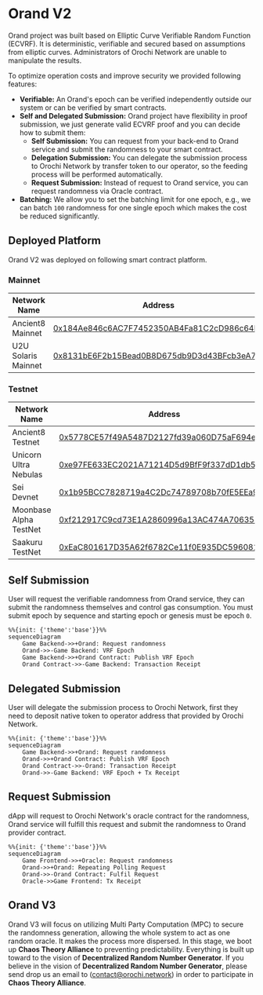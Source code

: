# Orand V2

Orand project was built based on Elliptic Curve Verifiable Random Function (ECVRF). It is deterministic, verifiable and secured based on assumptions from elliptic curves. Administrators of Orochi Network are unable to manipulate the results.

To optimize operation costs and improve security we provided following features:

- **Verifiable:** An Orand's epoch can be verified independently outside our system or can be verified by smart contracts.
- **Self and Delegated Submission:** Orand project have flexibility in proof submission, we just generate valid ECVRF proof and you can decide how to submit them:
  - **Self Submission:** You can request from your back-end to Orand service and submit the randomness to your smart contract.
  - **Delegation Submission:** You can delegate the submission process to Orochi Network by transfer token to our operator, so the feeding process will be performed automatically.
  - **Request Submission:** Instead of request to Orand service, you can request randomness via Oracle contract.
- **Batching:** We allow you to set the batching limit for one epoch, e.g., we can batch `100` randomness for one single epoch which makes the cost be reduced significantly.

## Deployed Platform

Orand V2 was deployed on following smart contract platform.

### Mainnet

| Network Name        | Address                                                                                                                   |
| ------------------- | ------------------------------------------------------------------------------------------------------------------------- |
| Ancient8 Mainnet    | [0x184Ae846c6AC7F7452350AB4Fa81C2cD986c64E1](https://scan.ancient8.gg/address/0x184Ae846c6AC7F7452350AB4Fa81C2cD986c64E1) |
| U2U Solaris Mainnet | [0x8131bE6F2b15Bead0B8D675db9D3d43BFcb3eA72](https://u2uscan.xyz/address/0x8131bE6F2b15Bead0B8D675db9D3d43BFcb3eA72)      |

### Testnet

| Network Name           | Address                                                                                                                               |
| ---------------------- | ------------------------------------------------------------------------------------------------------------------------------------- |
| Ancient8 Testnet       | [0x5778CE57f49A5487D2127fd39a060D75aF694e8c](https://scanv2-testnet.ancient8.gg/address/0x5778CE57f49A5487D2127fd39a060D75aF694e8c)   |
| Unicorn Ultra Nebulas  | [0xe97FE633EC2021A71214D5d9BfF9f337dD1db5c1](https://testnet.u2uscan.xyz/address/0xe97FE633EC2021A71214D5d9BfF9f337dD1db5c1)          |
| Sei Devnet             | [0x1b95BCC7828719a4C2Dc74789708b70fE5EEa9Cf](https://seitrace.com/address/0x1b95BCC7828719a4C2Dc74789708b70fE5EEa9Cf)                 |
| Moonbase Alpha TestNet | [0xf212917C9cd73E1A2860996a13AC474A70635447](https://moonbase.moonscan.io/address/0xf212917C9cd73E1A2860996a13AC474A70635447)         |
| Saakuru TestNet        | [0xEaC801617D35A62f6782Ce11f0E935DC5960817c](https://explorer.testnet.oasys.games/address/0xEaC801617D35A62f6782Ce11f0E935DC5960817c) |

## Self Submission

User will request the verifiable randomness from Orand service, they can submit the randomness themselves and control gas consumption. You must submit epoch by sequence and starting epoch or genesis must be epoch `0`.

```mermaid
%%{init: {'theme':'base'}}%%
sequenceDiagram
    Game Backend->>+Orand: Request randomness
    Orand->>-Game Backend: VRF Epoch
    Game Backend->>+Orand Contract: Publish VRF Epoch
    Orand Contract->>-Game Backend: Transaction Receipt
```

## Delegated Submission

User will delegate the submission process to Orochi Network, first they need to deposit native token to operator address that provided by Orochi Network.

```mermaid
%%{init: {'theme':'base'}}%%
sequenceDiagram
    Game Backend->>+Orand: Request randomness
    Orand->>+Orand Contract: Publish VRF Epoch
    Orand Contract->>-Orand: Transaction Receipt
    Orand->>-Game Backend: VRF Epoch + Tx Receipt
```

## Request Submission

dApp will request to Orochi Network's oracle contract for the randomness, Orand service will fulfill this request and submit the randomness to Orand provider contract.

```mermaid
%%{init: {'theme':'base'}}%%
sequenceDiagram
    Game Frontend->>+Oracle: Request randomness
    Orand->>+Orand: Repeating Polling Request
    Orand->>-Orand Contract: Fulfil Request
    Oracle->>Game Frontend: Tx Receipt
```

## Orand V3

Orand V3 will focus on utilizing Multi Party Computation (MPC) to secure the randomness generation, allowing the whole system to act as one random oracle. It makes the process more dispersed. In this stage, we boot up **Chaos Theory Alliance** to preventing predictability. Everything is built up toward to the vision of **Decentralized Random Number Generator**. If you believe in the vision of **Decentralized Random Number Generator**, please send drop us an email to ([contact@orochi.network](contact@orochi.network)) in order to participate in **Chaos Theory Alliance**.

